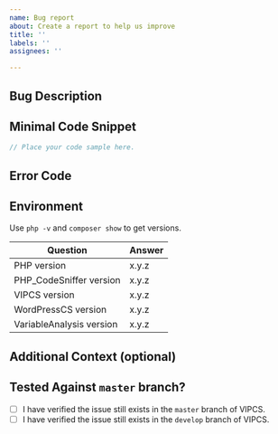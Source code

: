 ```yaml
---
name: Bug report
about: Create a report to help us improve
title: ''
labels: ''
assignees: ''

---
```


<!-- ATTENTION: :wave: Just a quick reminder that this is a public repo. Please don't include any internal links or sensitive data (like PII, private code, client names, site URLs, etc. If you're not sure if something is safe to share, please just ask! -->


<!-- Before requesting this, consider if this bug is specific to sniffs in VIPCS, or whether the source of the bug is in the WordPress Coding Standards: https://github.com/WordPress-Coding-Standards/WordPress-Coding-Standards/ -->

## Bug Description

<!--
Please provide a clear and concise description of what the bug is.
 What did you expect to happen? What actually happened?
 For bugs with fixers: How the code was fixed? How did you expect the code to be fixed?
-->

## Minimal Code Snippet

<!-- Please provide example code that demonstrates the issue. Do NOT paste screenshots of code! -->

```php
// Place your code sample here.
```

## Error Code

<!--
The error code for the sniff that is (or should be) being triggered (you
can see the sniff error codes by running `phpcs` with the `-s` flag).
e.g. `WordPressVIPMinimum.PHP.NoSilencedErrors.Discouraged`
-->

## Environment

Use `php -v` and `composer show` to get versions.

| Question                 | Answer
| ------------------------ | -------
| PHP version              | x.y.z
| PHP_CodeSniffer version  | x.y.z
| VIPCS version            | x.y.z
| WordPressCS version      | x.y.z
| VariableAnalysis version | x.y.z

## Additional Context (optional)

<!-- Add any other context about the problem here. -->

## Tested Against `master` branch?

- [ ] I have verified the issue still exists in the `master` branch of VIPCS.
- [ ] I have verified the issue still exists in the `develop` branch of VIPCS.
